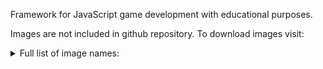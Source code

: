 Framework for JavaScript game development with educational purposes.

Images are not included in github repository. 
To download images visit:

<details>

<summary>Full list of image names:</summary>
arrowDown.png;arrowDownLeft.png;arrowDownRight.png;arrowLeft.png;arrowRight.png;arrowUp.png;arrowUpLeft.png;arrowUpRight.png;backAlien.png;backBeach.png;backCactus.png;backCake.png;backClouds.png;backDesert.png;backForest.png;backGrass.png;backHills.png;backIndustry.png;backMarket.png;backMountain.png;backMushrooms.png;backNight.png;backSea.png;backSpikes.png;backStars.png;backSun.png;backSunset.png;backTower.png;backTrees.png;backWaterfall.png;backWaves.png;ballOrTarget.png;ballOrTree.png;barrelGreen.png;barrelGrey.png;barrelRed.png;bee.png;bird.png;bomb.png;box.png;boxAlienGreenSuit.png;boxAlienYellowSquare.png;boxAlienYellowSuit.png;boxItem.png;boxItemBoxed.png;boxItemDisabled.png;boxItemDisabledBoxed.png;buildingTile[0].png;buildingTile[10].png;buildingTile[11].png;buildingTile[12].png;buildingTile[13].png;buildingTile[14].png;buildingTile[15].png;buildingTile[16].png;buildingTile[17].png;buildingTile[18].png;buildingTile[19].png;buildingTile[1].png;buildingTile[20].png;buildingTile[21].png;buildingTile[22].png;buildingTile[23].png;buildingTile[24].png;buildingTile[25].png;buildingTile[26].png;buildingTile[27].png;buildingTile[28].png;buildingTile[29].png;buildingTile[2].png;buildingTile[30].png;buildingTile[31].png;buildingTile[32].png;buildingTile[33].png;buildingTile[34].png;buildingTile[35].png;buildingTile[36].png;buildingTile[37].png;buildingTile[38].png;buildingTile[39].png;buildingTile[3].png;buildingTile[40].png;buildingTile[4].png;buildingTile[5].png;buildingTile[6].png;buildingTile[7].png;buildingTile[8].png;buildingTile[9].png;building[0].png;building[1].png;building[2].png;building[3].png;bullet.png;burgerBronze.png;burgerGold.png;burgerSilver.png;bush1.png;bush2.png;cactus.png;carBlack.png;carBlue.png;carBody.png;carGreen.png;carRed.png;carYellow.png;cat.png;cherry.png;cloud.png;crosshairBlue.png;crosshairOutline.png;crystal.png;duckOutlineTarget.png;duckTarget.png;enemyBlack1.png;enemyBlack2.png;enemyBlack3.png;enemyBlack4.png;enemyBlack5.png;enemyBlue1.png;enemyBlue2.png;enemyBlue3.png;enemyBlue4.png;enemyBlue5.png;enemyGreen1.png;enemyGreen2.png;enemyGreen3.png;enemyGreen4.png;enemyGreen5.png;enemyRed1.png;enemyRed2.png;enemyRed3.png;enemyRed4.png;enemyRed5.png;explosion.png;explosion1.png;explosion2.png;femaleAction.png;femaleJump.png;femaleStand.png;femaleWalk1.png;fileNames.txt;flagBlue1.png;flagGreen1.png;flagRed1.png;flagYellow1.png;flagYellow2.png;flower1.png;flower2.png;flower3.png;flower4.png;flower5.png;flowerBlue.png;flowerPurple.png;flowerRed.png;flowerSmall.png;flyMan.png;gemBlue.png;gemGreen.png;gemRed.png;gemYellow.png;gem[0].png;gem[10].png;gem[11].png;gem[12].png;gem[13].png;gem[14].png;gem[15].png;gem[16].png;gem[17].png;gem[18].png;gem[19].png;gem[1].png;gem[20].png;gem[21].png;gem[22].png;gem[23].png;gem[24].png;gem[25].png;gem[26].png;gem[27].png;gem[28].png;gem[29].png;gem[2].png;gem[30].png;gem[31].png;gem[32].png;gem[33].png;gem[34].png;gem[35].png;gem[36].png;gem[37].png;gem[38].png;gem[39].png;gem[3].png;gem[40].png;gem[41].png;gem[42].png;gem[43].png;gem[44].png;gem[45].png;gem[46].png;gem[47].png;gem[4].png;gem[5].png;gem[6].png;gem[7].png;gem[8].png;gem[9].png;grass.png;groundCake.png;groundGrass.png;groundSnow.png;groundStone.png;gummyWorm.png;heart.png;heartSmall.png;heroHello.png;heroStand.png;heroWalk.png;house[0].png;house[1].png;house[2].png;house[3].png;house[4].png;isoCubeBlue.png;isoCubeOrange.png;isoCubePurple.png;jelly[0].png;jelly[1].png;jelly[2].png;jelly[3].png;jelly[4].png;jelly[5].png;jetpack.png;jewelBlue.png;jewelGreen.png;jewelRed.png;jewelYellow.png;joystick.png;laserBlue[0].png;laserBlue[1].png;laserBlue[2].png;laserGreen[0].png;laserGreen[1].png;laserGreen[2].png;laserRed[0].png;laserRed[1].png;laserRed[2].png;lava.png;lollipopFruitYellow.png;missile[0].png;missile[1].png;missile[2].png;missile[3].png;missile[4].png;missile[5].png;missile[6].png;missile[7].png;missile[8].png;missile[9].png;motorBlack.png;motorBlue.png;motorGreen.png;motorRed.png;motorYellow.png;ninja[0].png;ninja[1].png;ninja[2].png;ninja[3].png;ninja[4].png;ninja[5].png;ninja[6].png;ninja[7].png;ninja[8].png;ninja[9].png;note.png;paddle.png;paddleGhost.png;parrot.png;pillBlue.png;pillGreen.png;pillRed.png;pillYellow.png;pirateHero.png;pirate[0].png;pirate[10].png;pirate[11].png;pirate[12].png;pirate[13].png;pirate[14].png;pirate[15].png;pirate[1].png;pirate[2].png;pirate[3].png;pirate[4].png;pirate[5].png;pirate[6].png;pirate[7].png;pirate[8].png;pirate[9].png;plane.png;planeGray.png;planeGreen.png;playerShip1_blue.png;playerShip1_green.png;playerShip1_orange.png;playerShip1_red.png;playerShip2_blue.png;playerShip2_green.png;playerShip2_orange.png;playerShip2_red.png;playerShip3_blue.png;playerShip3_green.png;playerShip3_orange.png;playerShip3_red.png;powerupBlue.png;powerupBlueBolt.png;powerupBlueShield.png;powerupBlueStar.png;powerupGreen.png;powerupGreenBolt.png;powerupGreenShield.png;powerupGreenStar.png;powerupRed.png;powerupRedBolt.png;powerupRedShield.png;powerupRedStar.png;powerupYellow.png;powerupYellowBolt.png;powerupYellowShield.png;powerupYellowStar.png;princess[0].png;princess[10].png;princess[11].png;princess[12].png;princess[13].png;princess[14].png;princess[15].png;princess[16].png;princess[17].png;princess[18].png;princess[19].png;princess[1].png;princess[2].png;princess[3].png;princess[4].png;princess[5].png;princess[6].png;princess[7].png;princess[8].png;princess[9].png;repair.png;robot.png;robotHero[0].png;robotHero[1].png;robotHero[2].png;robotHero[3].png;robotHero[4].png;robotHero[5].png;robotHero[6].png;robotHero[7].png;robotJump.png;rock.png;rocket[0].png;rocket[1].png;rocket[2].png;rocket[3].png;sailor.png;scrollHorizontal.png;scrollVertical.png;shieldBronze.png;shieldGold.png;shieldSilver.png;shooter.png;shop.png;sign.png;signExit.png;signLeft.png;signRight.png;slabBlue.png;slabRed.png;slabYellow.png;spaceStation[0].png;spaceStation[1].png;spaceStation[2].png;spaceStation[3].png;spaceship[0].png;spaceship[1].png;spaceship[2].png;spaceship[3].png;spaceship[4].png;spaceship[5].png;spaceship[6].png;spaceship[7].png;spaceship[8].png;spaceship[9].png;spikeMan.png;spring.png;springMan.png;sprung.png;spy[0].png;spy[1].png;spy[2].png;spy[3].png;spy[4].png;spy[5].png;spy[6].png;spy[7].png;spy[8].png;spy[9].png;star.png;starBronze.png;starDiamond.png;starGold.png;starSilver.png;sun.png;tank[0].png;tank[1].png;tank[2].png;tank[3].png;tank[4].png;tank[5].png;tank[6].png;tank[7].png;tanksAmmo.png;tanksArmor.png;thunderBronze.png;thunderGold.png;thunderGray.png;torch.png;torchOff.png;tree[0].png;tree[1].png;tree[2].png;tree[3].png;tree[4].png;troll.png;vehicle[0].png;vehicle[10].png;vehicle[11].png;vehicle[12].png;vehicle[13].png;vehicle[14].png;vehicle[15].png;vehicle[1].png;vehicle[2].png;vehicle[3].png;vehicle[4].png;vehicle[5].png;vehicle[6].png;vehicle[7].png;vehicle[8].png;vehicle[9].png;volcano.png;zombie.png;zombieHello.png;zombieWalk.png;
</details>

